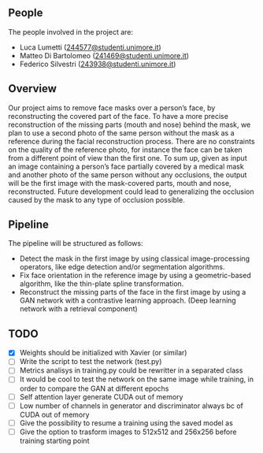 ## People
The people involved in the project are:
- Luca Lumetti (244577@studenti.unimore.it)
- Matteo Di Bartolomeo (241469@studenti.unimore.it)
- Federico Silvestri (243938@studenti.unimore.it)

## Overview

Our project aims to remove face masks over a person’s face, by reconstructing
the covered part of the face. To have a more precise reconstruction of the missing
parts (mouth and nose) behind the mask, we plan to use a second photo of the
same person without the mask as a reference during the facial reconstruction
process. There are no constraints on the quality of the reference photo, for
instance the face can be taken from a different point of view than the first one.
To sum up, given as input an image containing a person’s face partially covered
by a medical mask and another photo of the same person without any occlusions,
the output will be the first image with the mask-covered parts, mouth and nose,
reconstructed.
Future development could lead to generalizing the occlusion caused by the mask
to any type of occlusion possible.

## Pipeline
The pipeline will be structured as follows:
- Detect the mask in the first image by using classical image-processing operators, like edge detection and/or segmentation algorithms.
- Fix face orientation in the reference image by using a geometric-based algorithm, like the thin-plate spline transformation.
- Reconstruct the missing parts of the face in the first image by using a GAN network with a contrastive learning approach. (Deep learning network with a retrieval component)

## TODO
- [x] Weights should be initialized with Xavier (or similar)
- [ ] Write the script to test the network (test.py)
- [ ] Metrics analisys in training.py could be rewritter in a separated class
- [ ] It would be cool to test the network on the same image while training, in
  order to compare the GAN at different epochs
- [ ] Self attention layer generate CUDA out of memory
- [ ] Low number of channels in generator and discriminator always bc of CUDA out of
  memory
- [ ] Give the possibility to resume a training using the saved model as
- [ ] Give the option to trasform images to 512x512 and 256x256 before training
  starting point

